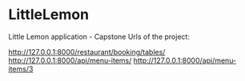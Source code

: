 # LittleLemon
Little Lemon application - Capstone
Urls of the project:

http://127.0.0.1:8000/restaurant/booking/tables/
http://127.0.0.1:8000/api/menu-items/
http://127.0.0.1:8000/api/menu-items/3

